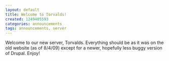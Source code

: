 ```yaml
---
layout: default
title: Welcome to Torvalds!
created: 1249405593
categories: announcements
tags: announcements, server
---
```

Welcome to our new server, Torvalds. Everything should be as it was on the old website (as of 8/4/09) except for a newer, hopefully less buggy version of Drupal. Enjoy!
